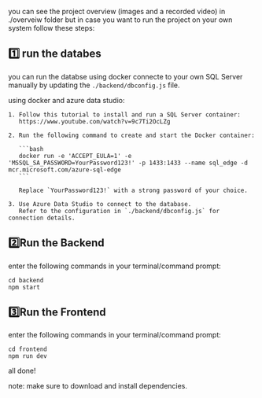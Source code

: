 you can see the project overview (images and a recorded video) in ./overveiw folder but in case you want to run the project on your own system follow these steps:

## 1️⃣ run the databes
you can run the databse using docker  connecte to your own SQL Server manually by updating the `./backend/dbconfig.js` file.

  using docker and azure data studio:

    1. Follow this tutorial to install and run a SQL Server container:  
       https://www.youtube.com/watch?v=9c7Ti2OcLZg
    
    2. Run the following command to create and start the Docker container:
    
       ```bash
       docker run -e 'ACCEPT_EULA=1' -e 'MSSQL_SA_PASSWORD=YourPassword123!' -p 1433:1433 --name sql_edge -d    mcr.microsoft.com/azure-sql-edge
       ```
    
       Replace `YourPassword123!` with a strong password of your choice.
    
    3. Use Azure Data Studio to connect to the database.  
       Refer to the configuration in `./backend/dbconfig.js` for connection details.

## 2️⃣Run the Backend

  enter the following commands in your terminal/command prompt:
  
    cd backend
    npm start

## 3️⃣Run the Frontend

  enter the following commands in your terminal/command prompt:
  
    cd frontend
    npm run dev

    
all done!

note: make sure to download and install dependencies.

